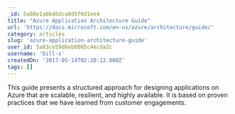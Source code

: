 ```yaml
---
_id: 5a88e1abbd6dca0d5f0d1ee4
title: "Azure Application Architecture Guide"
url: 'https://docs.microsoft.com/en-us/azure/architecture/guide/'
category: articles
slug: 'azure-application-architecture-guide'
user_id: 5a83ce59d6eb0005c4ecda2c
username: 'bill-s'
createdOn: '2017-05-14T02:20:12.000Z'
tags: []
---
```


This guide presents a structured approach for designing applications on Azure that are scalable, resilient, and highly available. It is based on proven practices that we have learned from customer engagements.
